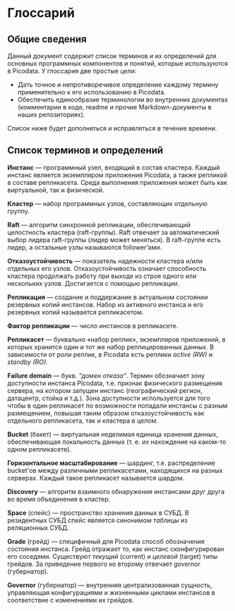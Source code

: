 # Глоссарий
## Общие сведения
Данный документ содержит список терминов и их определений для основных программных компонентов и понятий, которые используются в Picodata. У глоссария две простые цели:

- Дать точное и непротиворечивое определение каждому термину применительно к его использованию в Picodata.
- Обеспечить единообразие терминологии во внутренних документах (комментарии в коде, readme и прочие Markdown-документы в наших репозиториях).

Список ниже будет дополняться и исправляться в течение времени.

## Список терминов и определений
**Инстанс** — программный узел, входящий в состав кластера. Каждый инстанс является экземпляром приложения Picodata, а также репликой в составе репликасета. Среда выполнения приложения может быть как виртуальной, так и физической.

**Кластер** — набор программных узлов, составляющих отдельную группу.

**Raft** — алгоритм синхронной репликации, обеспечивающий целостность кластера (raft-группы). Raft отвечает за автоматический выбор лидера raft-группы (лидер может меняться). В raft-группе есть лидер, а остальные узлы называются follower’ами.

**Отказоустойчивость** — показатель надежности кластера и/или отдельных его узлов. Отказоустойчивость означает способность кластера продолжать работу при выходе из строя одного или нескольких узлов. Достигается с помощью репликации.

**Репликация** — создание и поддержание в актуальном состоянии резервных копий инстансов. Набор из активного инстанса и его резервных копий называется репликасетом.

**Фактор репликации** — число инстансов в репликасете.

**Репликасет** — буквально «набор реплик», экземпляров приложений, в которых хранится один и тот же набор реплицированных данных. В зависимости от роли реплик, в Picodata есть реплики _active (RW)_ и _standby (RO)_. 

**Failure domain** — букв. _"домен отказа"_. Термин обозначает зону доступности инстанса Picodata, т.е. признак физического размещения сервера, на котором запущен инстанс (географический регион, датацентр, стойка и т.д.). Зона доступности используется для того чтобы в один репликасет по возможности попадали инстансы с разным размещением, повышая таким образом отказоустойчивость как отдельного репликасета, так и кластера в целом.

**Bucket** (бакет) — виртуальная неделимая единица хранения данных, обеспечивающая локальность данных (т. е. их нахождение на каком-то одном репликасете).

**Горизонтальное масштабирование** — шардинг, т.е. распределение bucket'ов между различными репликасетами, находящихся на разных серверах. Каждый такое репликасет называется шардом.

**Discovery** — алгоритм взаимного обнаружения инстансами друг друга во время объединения в кластер.

**Space** (спейс) — пространство хранения данных в СУБД. В резидентных СУБД спейс является синонимом _таблицы_ из реляционных СУБД.

**Grade** (грейд) — специфичный для Picodata способ обозначения состояния инстанса. Грейд отражает то, как инстанс сконфигурирован его соседями. Существуют _текущий_ (current) и _целевой_ (target) типы грейдов. За приведение первого ко второму отвечает _governor_ (губернатор).

**Governor** (губернатор) — внутренняя централизованная сущность, управляющая конфигурациями и жизненными циклами инстансов в соответствие с изменениями их грейдов.
